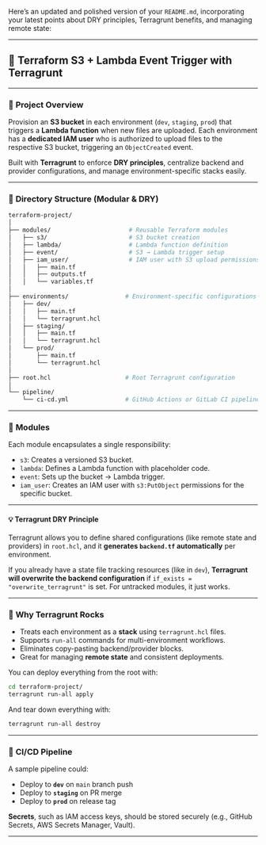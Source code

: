 Here’s an updated and polished version of your `README.md`, incorporating your latest points about DRY principles, Terragrunt benefits, and managing remote state:

---

## 🚀 **Terraform S3 + Lambda Event Trigger with Terragrunt**

---

### 🔧 **Project Overview**

Provision an **S3 bucket** in each environment (`dev`, `staging`, `prod`) that triggers a **Lambda function** when new files are uploaded. Each environment has a **dedicated IAM user** who is authorized to upload files to the respective S3 bucket, triggering an `ObjectCreated` event.

Built with **Terragrunt** to enforce **DRY principles**, centralize backend and provider configurations, and manage environment-specific stacks easily.

---

### 📁 **Directory Structure (Modular & DRY)**

```bash
terraform-project/
│
├── modules/                      # Reusable Terraform modules
│   ├── s3/                       # S3 bucket creation
│   ├── lambda/                   # Lambda function definition
│   ├── event/                    # S3 → Lambda trigger setup
│   ├── iam_user/                 # IAM user with S3 upload permissions
│   │   ├── main.tf
│   │   ├── outputs.tf
│   │   └── variables.tf
│
├── environments/                # Environment-specific configurations
│   ├── dev/
│   │   ├── main.tf
│   │   └── terragrunt.hcl
│   ├── staging/
│   │   ├── main.tf
│   │   └── terragrunt.hcl
│   └── prod/
│       ├── main.tf
│       └── terragrunt.hcl
│
├── root.hcl                     # Root Terragrunt configuration
│
└── pipeline/
    └── ci-cd.yml                # GitHub Actions or GitLab CI pipeline
```

---

### 🧱 **Modules**

Each module encapsulates a single responsibility:

* `s3`: Creates a versioned S3 bucket.
* `lambda`: Defines a Lambda function with placeholder code.
* `event`: Sets up the bucket → Lambda trigger.
* `iam_user`: Creates an IAM user with `s3:PutObject` permissions for the specific bucket.

---

#### 💡 Terragrunt DRY Principle

Terragrunt allows you to define shared configurations (like remote state and providers) in `root.hcl`, and it **generates `backend.tf` automatically** per environment.

If you already have a state file tracking resources (like in `dev`), **Terragrunt will overwrite the backend configuration** if `if_exists = "overwrite_terragrunt"` is set. For untracked modules, it just works.

---

### 🧠 **Why Terragrunt Rocks**

* Treats each environment as a **stack** using `terragrunt.hcl` files.
* Supports `run-all` commands for multi-environment workflows.
* Eliminates copy-pasting backend/provider blocks.
* Great for managing **remote state** and consistent deployments.

You can deploy everything from the root with:

```bash
cd terraform-project/
terragrunt run-all apply
```

And tear down everything with:

```bash
terragrunt run-all destroy
```

---

### 🔄 **CI/CD Pipeline**

A sample pipeline could:

* Deploy to **`dev`** on `main` branch push
* Deploy to **`staging`** on PR merge
* Deploy to **`prod`** on release tag

**Secrets**, such as IAM access keys, should be stored securely (e.g., GitHub Secrets, AWS Secrets Manager, Vault).

---